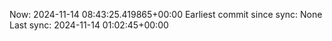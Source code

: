 Now: 2024-11-14 08:43:25.419865+00:00 Earliest commit since sync: None Last sync: 2024-11-14 01:02:45+00:00
